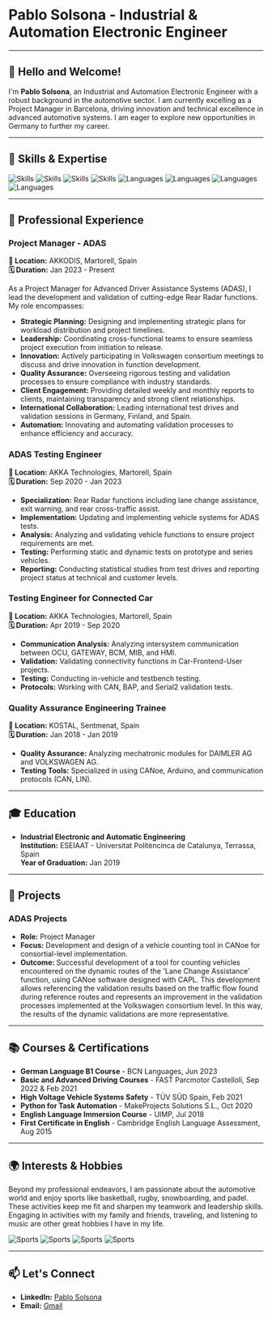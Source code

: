 # Pablo Solsona - Industrial & Automation Electronic Engineer
---

## 👋 Hello and Welcome!

I'm **Pablo Solsona**, an Industrial and Automation Electronic Engineer with a robust background in the automotive sector. I am currently excelling as a Project Manager in Barcelona, driving innovation and technical excellence in advanced automotive systems. I am eager to explore new opportunities in Germany to further my career.

---

## 🔧 Skills & Expertise

![Skills](https://img.shields.io/badge/Skills-Leadership-brightgreen) ![Skills](https://img.shields.io/badge/Skills-Project_Management-brightgreen) ![Skills](https://img.shields.io/badge/Skills-ADAS-blue) ![Skills](https://img.shields.io/badge/Skills-Connected_Car-blue)
![Languages](https://img.shields.io/badge/Languages-Catalan_native-yellow) ![Languages](https://img.shields.io/badge/Languages-Spanish_native-yellow) ![Languages](https://img.shields.io/badge/Languages-English_C1-yellow) ![Languages](https://img.shields.io/badge/Languages-German_B1-yellow)

---

## 🚀 Professional Experience

### Project Manager - ADAS
**📍 Location:** AKKODIS, Martorell, Spain  
**🗓 Duration:** Jan 2023 - Present

As a Project Manager for Advanced Driver Assistance Systems (ADAS), I lead the development and validation of cutting-edge Rear Radar functions. My role encompasses:

- **Strategic Planning:** Designing and implementing strategic plans for workload distribution and project timelines.
- **Leadership:** Coordinating cross-functional teams to ensure seamless project execution from initiation to release.
- **Innovation:** Actively participating in Volkswagen consortium meetings to discuss and drive innovation in function development.
- **Quality Assurance:** Overseeing rigorous testing and validation processes to ensure compliance with industry standards.
- **Client Engagement:** Providing detailed weekly and monthly reports to clients, maintaining transparency and strong client relationships.
- **International Collaboration:** Leading international test drives and validation sessions in Germany, Finland, and Spain.
- **Automation:** Innovating and automating validation processes to enhance efficiency and accuracy.

### ADAS Testing Engineer
**📍 Location:** AKKA Technologies, Martorell, Spain  
**🗓 Duration:** Sep 2020 - Jan 2023

- **Specialization:** Rear Radar functions including lane change assistance, exit warning, and rear cross-traffic assist.
- **Implementation:** Updating and implementing vehicle systems for ADAS tests.
- **Analysis:** Analyzing and validating vehicle functions to ensure project requirements are met.
- **Testing:** Performing static and dynamic tests on prototype and series vehicles.
- **Reporting:** Conducting statistical studies from test drives and reporting project status at technical and customer levels.

### Testing Engineer for Connected Car
**📍 Location:** AKKA Technologies, Martorell, Spain  
**🗓 Duration:** Apr 2019 - Sep 2020

- **Communication Analysis:** Analyzing intersystem communication between OCU, GATEWAY, BCM, MIB, and HMI.
- **Validation:** Validating connectivity functions in Car-Frontend-User projects.
- **Testing:** Conducting in-vehicle and testbench testing.
- **Protocols:** Working with CAN, BAP, and Serial2 validation tests.

### Quality Assurance Engineering Trainee
**📍 Location:** KOSTAL, Sentmenat, Spain  
**🗓 Duration:** Jan 2018 - Jan 2019

- **Quality Assurance:** Analyzing mechatronic modules for DAIMLER AG and VOLKSWAGEN AG.
- **Testing Tools:** Specialized in using CANoe, Arduino, and communication protocols (CAN, LIN).

---

## 🎓 Education

- **Industrial Electronic and Automatic Engineering**  
  **Institution:** ESEIAAT - Universitat Politèncinca de Catalunya, Terrassa, Spain  
  **Year of Graduation:** Jan 2019

---

## 🌟 Projects

### ADAS Projects 
- **Role:** Project Manager
- **Focus:** Development and design of a vehicle counting tool in CANoe for consortial-level implementation.
- **Outcome:** Successful development of a tool for counting vehicles encountered on the dynamic routes of the 'Lane Change Assistance' function, using CANoe software designed with CAPL. This development allows referencing the validation results based on the traffic flow found during reference routes and represents an improvement in the validation processes implemented at the Volkswagen consortium level. In this way, the results of the dynamic validations are more representative.

---

## 📚 Courses & Certifications

- **German Language B1 Course** - BCN Languages, Jun 2023
- **Basic and Advanced Driving Courses** - FAST Parcmotor Castellolí, Sep 2022 & Feb 2021
- **High Voltage Vehicle Systems Safety** - TÜV SÜD Spain, Feb 2021
- **Python for Task Automation** - MakeProjects Solutions S.L., Oct 2020
- **English Language Immersion Course** - UIMP, Jul 2018
- **First Certificate in English** - Cambridge English Language Assessment, Aug 2015

---

## 🌍 Interests & Hobbies

Beyond my professional endeavors, I am passionate about the automotive world and enjoy sports like basketball, rugby, snowboarding, and padel. These activities keep me fit and sharpen my teamwork and leadership skills. Engaging in activities with my family and friends, traveling, and listening to music are other great hobbies I have in my life.

![Sports](https://img.shields.io/badge/Hobbies-Basketball-orange) ![Sports](https://img.shields.io/badge/Hobbies-Rugby-orange) ![Sports](https://img.shields.io/badge/Hobbies-Snowboarding-orange) ![Sports](https://img.shields.io/badge/Hobbies-Padel-orange)

---

## 📫 Let's Connect

- **LinkedIn:** [Pablo Solsona](https://www.linkedin.com/in/pablo-solsona-luque)
- **Email:** [Gmail](mailto:pablosolsonaluque@gmail.com)
